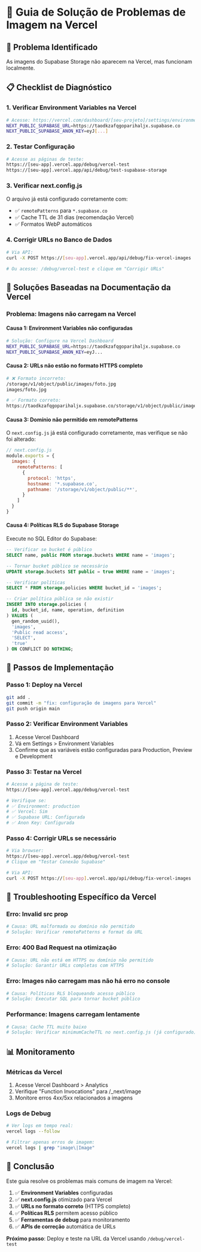 # 🔧 Guia de Solução de Problemas de Imagem na Vercel

## 🚨 Problema Identificado
As imagens do Supabase Storage não aparecem na Vercel, mas funcionam localmente.

## 📋 Checklist de Diagnóstico

### 1. **Verificar Environment Variables na Vercel**
```bash
# Acesse: https://vercel.com/dashboard/[seu-projeto]/settings/environment-variables
NEXT_PUBLIC_SUPABASE_URL=https://taodkzafqgoparihaljx.supabase.co
NEXT_PUBLIC_SUPABASE_ANON_KEY=eyJ[...]
```

### 2. **Testar Configuração**
```bash
# Acesse as páginas de teste:
https://[seu-app].vercel.app/debug/vercel-test
https://[seu-app].vercel.app/api/debug/test-supabase-storage
```

### 3. **Verificar next.config.js**
O arquivo já está configurado corretamente com:
- ✅ `remotePatterns` para `*.supabase.co`
- ✅ Cache TTL de 31 dias (recomendação Vercel)
- ✅ Formatos WebP automáticos

### 4. **Corrigir URLs no Banco de Dados**
```bash
# Via API:
curl -X POST https://[seu-app].vercel.app/api/debug/fix-vercel-images

# Ou acesse: /debug/vercel-test e clique em "Corrigir URLs"
```

## 🔧 Soluções Baseadas na Documentação da Vercel

### **Problema: Imagens não carregam na Vercel**

#### **Causa 1: Environment Variables não configuradas**
```bash
# Solução: Configure na Vercel Dashboard
NEXT_PUBLIC_SUPABASE_URL=https://taodkzafqgoparihaljx.supabase.co
NEXT_PUBLIC_SUPABASE_ANON_KEY=eyJ...
```

#### **Causa 2: URLs não estão no formato HTTPS completo**
```bash
# ❌ Formato incorreto:
/storage/v1/object/public/images/foto.jpg
images/foto.jpg

# ✅ Formato correto:
https://taodkzafqgoparihaljx.supabase.co/storage/v1/object/public/images/foto.jpg
```

#### **Causa 3: Domínio não permitido em remotePatterns**
O `next.config.js` já está configurado corretamente, mas verifique se não foi alterado:

```javascript
// next.config.js
module.exports = {
  images: {
    remotePatterns: [
      {
        protocol: 'https',
        hostname: '*.supabase.co',
        pathname: '/storage/v1/object/public/**',
      }
    ]
  }
}
```

#### **Causa 4: Políticas RLS do Supabase Storage**
Execute no SQL Editor do Supabase:

```sql
-- Verificar se bucket é público
SELECT name, public FROM storage.buckets WHERE name = 'images';

-- Tornar bucket público se necessário
UPDATE storage.buckets SET public = true WHERE name = 'images';

-- Verificar políticas
SELECT * FROM storage.policies WHERE bucket_id = 'images';

-- Criar política pública se não existir
INSERT INTO storage.policies (
  id, bucket_id, name, operation, definition
) VALUES (
  gen_random_uuid(),
  'images', 
  'Public read access',
  'SELECT',
  'true'
) ON CONFLICT DO NOTHING;
```

## 🚀 Passos de Implementação

### **Passo 1: Deploy na Vercel**
```bash
git add .
git commit -m "fix: configuração de imagens para Vercel"
git push origin main
```

### **Passo 2: Verificar Environment Variables**
1. Acesse Vercel Dashboard
2. Vá em Settings > Environment Variables
3. Confirme que as variáveis estão configuradas para Production, Preview e Development

### **Passo 3: Testar na Vercel**
```bash
# Acesse a página de teste:
https://[seu-app].vercel.app/debug/vercel-test

# Verifique se:
# ✅ Environment: production
# ✅ Vercel: Sim
# ✅ Supabase URL: Configurada
# ✅ Anon Key: Configurada
```

### **Passo 4: Corrigir URLs se necessário**
```bash
# Via browser:
https://[seu-app].vercel.app/debug/vercel-test
# Clique em "Testar Conexão Supabase"

# Via API:
curl -X POST https://[seu-app].vercel.app/api/debug/fix-vercel-images
```

## 🐛 Troubleshooting Específico da Vercel

### **Erro: Invalid src prop**
```bash
# Causa: URL malformada ou domínio não permitido
# Solução: Verificar remotePatterns e format da URL
```

### **Erro: 400 Bad Request na otimização**
```bash
# Causa: URL não está em HTTPS ou domínio não permitido
# Solução: Garantir URLs completas com HTTPS
```

### **Erro: Images não carregam mas não há erro no console**
```bash
# Causa: Políticas RLS bloqueando acesso público
# Solução: Executar SQL para tornar bucket público
```

### **Performance: Imagens carregam lentamente**
```bash
# Causa: Cache TTL muito baixo
# Solução: Verificar minimumCacheTTL no next.config.js (já configurado)
```

## 📊 Monitoramento

### **Métricas da Vercel**
1. Acesse Vercel Dashboard > Analytics
2. Verifique "Function Invocations" para /_next/image
3. Monitore erros 4xx/5xx relacionados a imagens

### **Logs de Debug**
```bash
# Ver logs em tempo real:
vercel logs --follow

# Filtrar apenas erros de imagem:
vercel logs | grep "image\|Image"
```

## 🎯 Conclusão

Este guia resolve os problemas mais comuns de imagem na Vercel:

1. ✅ **Environment Variables** configuradas
2. ✅ **next.config.js** otimizado para Vercel
3. ✅ **URLs no formato correto** (HTTPS completo)
4. ✅ **Políticas RLS** permitem acesso público
5. ✅ **Ferramentas de debug** para monitoramento
6. ✅ **APIs de correção** automática de URLs

**Próximo passo**: Deploy e teste na URL da Vercel usando `/debug/vercel-test`
